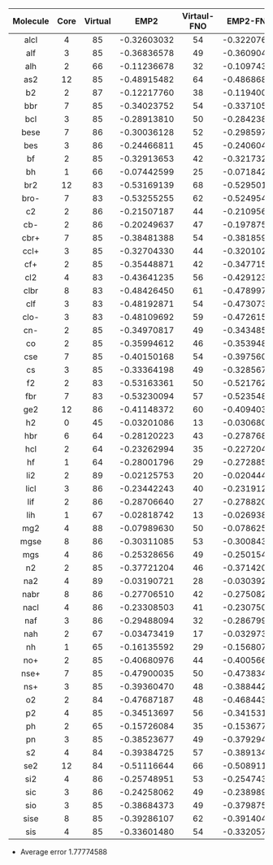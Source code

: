 |Molecule | Core | Virtual | EMP2 | Virtaul-FNO | EMP2-FNO |   %    |
|:-------:|:----:|:-------:|:----:|:-----------:|:--------:|:------:|
| alcl |  4 |  85 | -0.32603032 | 54 | -0.32207600  |  1.21286879  |
| alf  |  3 |  85 | -0.36836578 | 49 | -0.36090468  |  2.02545959  |
| alh  |  2 |  66 | -0.11236678 | 32 | -0.10974313  |  2.33489827  |
| as2  | 12 |  85 | -0.48915482 | 64 | -0.48686802  |  0.46750025  |
| b2   |  2 |  87 | -0.12217760 | 38 | -0.11940097  |  2.27261789  |
| bbr  |  7 |  85 | -0.34023752 | 54 | -0.33710572  |  0.92047461  |
| bcl  |  3 |  85 | -0.28913810 | 50 | -0.28423810  |  1.69469191  |
| bese |  7 |  86 | -0.30036128 | 52 | -0.29859741  |  0.58724946  |
| bes  |  3 |  86 | -0.24466811 | 45 | -0.24060468  |  1.66079265  |
| bf   |  2 |  85 | -0.32913653 | 42 | -0.32173265  |  2.24948595  |
| bh   |  1 |  66 | -0.07442599 | 25 | -0.07184291  |  3.47066932  |
| br2  | 12 |  83 | -0.53169139 | 68 | -0.52950103  |  0.41196078  |
| bro- |  7 |  83 | -0.53255255 | 62 | -0.52495464  |  1.42669676  |
| c2   |  2 |  86 | -0.21507187 | 44 | -0.21095633  |  1.91356499  |
| cb-  |  2 |  86 | -0.20249637 | 47 | -0.19787581  |  2.28179893  |
| cbr+ |  7 |  85 | -0.38481388 | 54 | -0.38185907  |  0.76785432  |
| ccl+ |  3 |  85 | -0.32704330 | 44 | -0.32010252  |  2.12228167  |
| cf+  |  2 |  85 | -0.35448871 | 42 | -0.34771568  |  1.91064759  |
| cl2  |  4 |  83 | -0.43641235 | 56 | -0.42912300  |  1.67028958  |
| clbr |  8 |  83 | -0.48426450 | 61 | -0.47899717  |  1.08769691  |
| clf  |  3 |  83 | -0.48192871 | 54 | -0.47307338  |  1.83747717  |
| clo- |  3 |  83 | -0.48109692 | 59 | -0.47261572  |  1.76288803  |
| cn-  |  2 |  85 | -0.34970817 | 49 | -0.34348514  |  1.77949231  |
| co   |  2 |  85 | -0.35994612 | 46 | -0.35394810  |  1.66636607  |
| cse  |  7 |  85 | -0.40150168 | 54 | -0.39756087  |  0.98151769  |
| cs   |  3 |  85 | -0.33364198 | 49 | -0.32856749  |  1.52093870  |
| f2   |  2 |  83 | -0.53163361 | 50 | -0.52176224  |  1.85679946  |
| fbr  |  7 |  83 | -0.53230094 | 57 | -0.52354802  |  1.64435554  |
| ge2  | 12 |  86 | -0.41148372 | 60 | -0.40940370  |  0.50549266  |
| h2   |  0 |  45 | -0.03201086 | 13 | -0.03068034  |  4.15646440  |
| hbr  |  6 |  64 | -0.28120223 | 43 | -0.27876810  |  0.86561547  |
| hcl  |  2 |  64 | -0.23262994 | 35 | -0.22720486  |  2.33206439  |
| hf   |  1 |  64 | -0.28001796 | 29 | -0.27288584  |  2.54702234  |
| li2  |  2 |  89 | -0.02125753 | 20 | -0.02044428  |  3.82570317  |
| licl |  3 |  86 | -0.23442243 | 40 | -0.23191225  |  1.07079344  |
| lif  |  2 |  86 | -0.28706640 | 27 | -0.27882010  |  2.87261066  |
| lih  |  1 |  67 | -0.02818742 | 13 | -0.02693817  |  4.43194163  |
| mg2  |  4 |  88 | -0.07989630 | 50 | -0.07862586  |  1.59011118  |
| mgse |  8 |  86 | -0.30311085 | 53 | -0.30084307  |  0.74816853  |
| mgs  |  4 |  86 | -0.25328656 | 49 | -0.25015448  |  1.23657568  |
| n2   |  2 |  85 | -0.37721204 | 46 | -0.37142063  |  1.53531950  |
| na2  |  4 |  89 | -0.03190721 | 28 | -0.03039205  |  4.74864459  |
| nabr |  8 |  86 | -0.27706510 | 42 | -0.27508299  |  0.71539505  |
| nacl |  4 |  86 | -0.23308503 | 41 | -0.23075044  |  1.00160444  |
| naf  |  3 |  86 | -0.29488094 | 32 | -0.28679902  |  2.74074004  |
| nah  |  2 |  67 | -0.03473419 | 17 | -0.03297370  |  5.06846424  |
| nh   |  1 |  65 | -0.16135592 | 29 | -0.15680709  |  2.81912805  |
| no+  |  2 |  85 | -0.40680976 | 44 | -0.40056601  |  1.53480831  |
| nse+ |  7 |  85 | -0.47900035 | 50 | -0.47383475  |  1.07841257  |
| ns+  |  3 |  85 | -0.39360470 | 48 | -0.38844232  |  1.31156462  |
| o2   |  2 |  84 | -0.47687187 | 48 | -0.46844381  |  1.76736363  |
| p2   |  4 |  85 | -0.34513697 | 56 | -0.34153187  |  1.04454182  |
| ph   |  2 |  65 | -0.15726084 | 35 | -0.15367797  |  2.27829764  |
| pn   |  3 |  85 | -0.38523677 | 49 | -0.37929481  |  1.54241767  |
| s2   |  4 |  84 | -0.39384725 | 57 | -0.38913460  |  1.19656796  |
| se2  | 12 |  84 | -0.51116644 | 66 | -0.50891164  |  0.44110877  |
| si2  |  4 |  86 | -0.25748951 | 53 | -0.25474393  |  1.06628810  |
| sic  |  3 |  86 | -0.24258062 | 49 | -0.23898958  |  1.48034909  |
| sio  |  3 |  85 | -0.38684373 | 49 | -0.37987580  |  1.80122604  |
| sise |  8 |  85 | -0.39286107 | 62 | -0.39140487  |  0.37066539  |
| sis  |  4 |  85 | -0.33601480 | 54 | -0.33205758  |  1.17769217  |

* Average error 1.77774588

